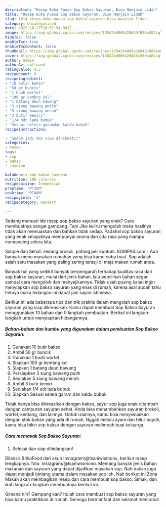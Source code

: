 ```yaml
---
description: "Resep Buka Puasa Sop Bakso Sayuran, Bisa Manjain Lidah"
title: "Resep Buka Puasa Sop Bakso Sayuran, Bisa Manjain Lidah"
slug: 1814-resep-buka-puasa-sop-bakso-sayuran-bisa-manjain-lidah
category: Uncategorized
date: 2022-10-27T10:57:54.801Z
image: https://img-global.cpcdn.com/recipes/13542b4065d28d49/680x482cq70/sop-bakso-sayuran-foto-resep-utama.jpg
hideToc: false
enableToc: true
enableTocContent: false
thumbnail: https://img-global.cpcdn.com/recipes/13542b4065d28d49/680x482cq70/sop-bakso-sayuran-foto-resep-utama.jpg
cover: https://img-global.cpcdn.com/recipes/13542b4065d28d49/680x482cq70/sop-bakso-sayuran-foto-resep-utama.jpg
author: Admin
authorAv: notfound
ratingvalue: 4.3
reviewcount: 9
recipeingredient:
- "10 butir bakso"
- "50 gr buncis"
- "1 buah wortel"
- "100 gr kembng kol"
- "1 batang daun bawang"
- "3 siung bawang putih"
- "5 siung bawang merah"
- "3 butir kemiri"
- "1/4 sdt lada bubuk"
- "Sesuai selera garamdan kaldu bubuk"
recipeinstructions:

- "Sudah jadi dan siap dinikmati!"
categories:
- Resep
tags:
- sop
- bakso
- sayuran

katakunci: sop bakso sayuran 
nutrition: 180 calories
recipecuisine: Indonesian
preptime: "PT18M"
cooktime: "PT48M"
recipeyield: "3"
recipecategory: Dessert

---
```



Sedang mencari ide resep sop bakso sayuran yang enak? Cara membuatnya sangat gampang. Tapi Jika keliru mengolah maka hasilnya tidak akan memuaskan dan bahkan tidak sedap. Padahal sop bakso sayuran yang enak selayaknya mempunyai aroma dan cita rasa yang mampu memancing selera kita.


Simple dan Sehat. sedang brokoli, potong per kuntum. KOMPAS.com - Ada banyak menu masakan rumahan yang bisa kamu coba buat. Sop adalah salah satu masakan yang paling sering tersaji di meja makan rumah anda.

Banyak hal yang sedikit banyak berpengaruh terhadap kualitas rasa dari sop bakso sayuran, mulai dari jenis bahan, lalu pemilihan bahan segar sampai cara mengolah dan menyajikannya. Tidak usah pusing kalau ingin menyiapkan sop bakso sayuran yang enak di rumah, karena asal sudah tahu triknya maka hidangan ini dapat jadi sajian istimewa.


Berikut ini ada beberapa tips dan trik praktis dalam mengolah sop bakso sayuran yang siap dikreasikan. Kamu dapat membuat Sop Bakso Sayuran menggunakan 10 bahan dan 0 langkah pembuatan. Berikut ini langkah-langkah untuk menyiapkan hidangannya.

<!--inarticleads1-->

##### Bahan-bahan dan bumbu yang digunakan dalam pembuatan Sop Bakso Sayuran:

1. Gunakan 10 butir bakso
1. Ambil 50 gr buncis
1. Gunakan 1 buah wortel
1. Siapkan 100 gr kembng kol
1. Siapkan 1 batang daun bawang
1. Persiapkan 3 siung bawang putih
1. Sediakan 5 siung bawang merah
1. Ambil 3 butir kemiri
1. Sediakan 1/4 sdt lada bubuk
1. Siapkan Sesuai selera garam,dan kaldu bubuk


Tidak hanya bisa dikreasikan dengan bakso, sayur sop juga enak ditambah dengan campuran sayuran sehat. Anda bisa menambahkan sayuran brokoli, wortel, kentang, dan lainnya. Untuk isiannya, kamu bisa menyesuaikan dengan stok bahan yang ada di rumah. Nggak melulu ayam dan telur puyuh, kamu bisa bikin sop bakso dengan sayuran melimpah buat keluarga. 

<!--inarticleads2-->

##### Cara memasak Sop Bakso Sayuran:


1. Selesai dan siap dihidangkan!

Dilansir BrilioFood dari akun Instagram/@tsaniwismono, berikut resep lengkapnya. foto: Instagram/@tsaniwismono. Memang banyak jenis bahan makanan dan sayuran yang dapat dijadikan masakan sop. Nah bakso juga dapat menjadi bintang utama dalam masakan sop loh. Nah berikut ini Zona Makan akan membagikan resep dan cara membuat sop bakso. Simak, dan ikuti langkah-langkah membuatnya berikut ini. 

Gimana nih? Gampang kan? Itulah cara membuat sop bakso sayuran yang bisa kamu praktikkan di rumah. Semoga bermanfaat dan selamat mencoba!
